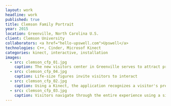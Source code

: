 ```yaml
---
layout: work
headline: work
published: true
title: Clemson Family Portrait
year: 2015
location: Greenville, North Carolina U.S.
client: Clemson University
collaborators: <a href="hello-upswell.com">Upswell</a>
technologies: C++, Cinder, Microsof Kinect
categories: kinect, interactive, installation
images:
  - src: clemson_cfp_01.jpg
    caption: The new visitors center in Greenville serves to attract prospective students
  - src: clemson_cfp_04.jpg
    caption: Life-size figures invite visitors to interact
  - src: clemson_cfp_02.jpg
    caption: Using a Kinect, the application recognizes a visitor's presence and prompts them to interact
  - src: clemson_cfp_03.jpg
    caption: Visitors navigate through the entire experience using a single swipe gesture
---
```

